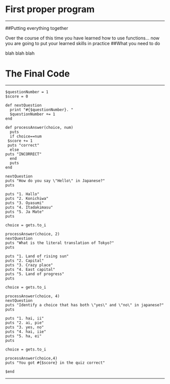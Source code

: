 # First proper program

----------
##Putting everything together

Over the course of this time you have learned how to use functions... now you are going to put your learned skills in practice
##What you need to do

blah blah blah

# The Final Code

----------

    $questionNumber = 1
    $score = 0
    
    def nextQuestion
      print "#{$questionNumber}. "
      $questionNumber += 1
    end
    
    def processAnswer(choice, num)
      puts
      if choice==num
     $score += 1
     puts "correct"
      else
    puts "INCORRECT"
      end
      puts
    end
    
    nextQuestion
    puts "How do you say \"Hello\" in Japanese?"
    puts
    
    puts "1. Hallo"
    puts "2. Konichiwa"
    puts "3. Oyasumi"
    puts "4. Itadakimasu"
    puts "5. Ja Mate"
    puts
    
    choice = gets.to_i
    
    processAnswer(choice, 2)
    nextQuestion
    puts "What is the literal translation of Tokyo?"
    puts
    
    puts "1. Land of rising sun"
    puts "2. Capital"
    puts "3. Crazy place"
    puts "4. East capital"
    puts "5. Land of progress"
    puts
    
    choice = gets.to_i
    
    processAnswer(choice, 4)
    nextQuestion
    puts "Identify a choice that has both \"yes\" and \"no\" in japanese?"
    puts
    
    puts "1. hai, ii"
    puts "2. ai, pie"
    puts "3. yes, no"
    puts "4. hai, iie"
    puts "5. ha, ei"
    puts
    
    choice = gets.to_i
    
    processAnswer(choice,4)
    puts "You got #{$score} in the quiz correct"
    
    $end


----------
